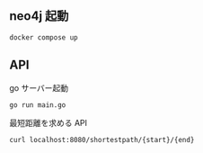 ## neo4j 起動

`docker compose up`

## API

go サーバー起動

`go run main.go`

最短距離を求める API

`curl localhost:8080/shortestpath/{start}/{end}`
